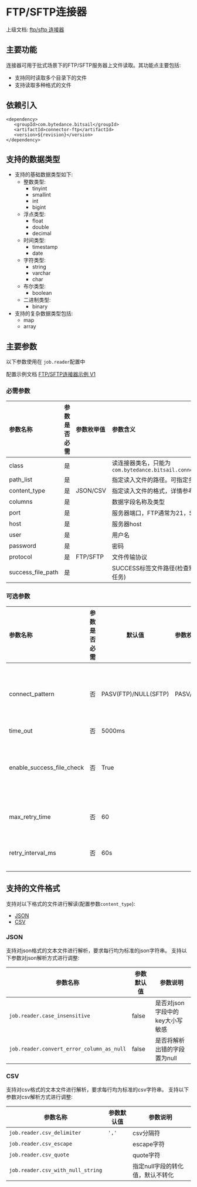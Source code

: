 # FTP/SFTP连接器

上级文档: [ftp/sftp 连接器](../introduction_zh.md)

## 主要功能

连接器可用于批式场景下的FTP/SFTP服务器上文件读取。其功能点主要包括:

- 支持同时读取多个目录下的文件
- 支持读取多种格式的文件

## 依赖引入

```text
<dependency>
   <groupId>com.bytedance.bitsail</groupId>
   <artifactId>connector-ftp</artifactId>
   <version>${revision}</version>
</dependency>
```

## 支持的数据类型

- 支持的基础数据类型如下:
    - 整数类型:
        - tinyint
        - smallint
        - int
        - bigint
    - 浮点类型:
        - float
        - double
        - decimal
    - 时间类型:
        - timestamp
        - date
    - 字符类型:
        - string
        - varchar
        - char
    - 布尔类型:
        - boolean
    - 二进制类型:
        - binary
- 支持的复杂数据类型包括:
    - map
    - array

## 主要参数

以下参数使用在 `job.reader`配置中

配置示例文档 [FTP/SFTP连接器示例 V1](./ftp-v1-example_zh.md)

### 必需参数

| 参数名称     | 参数是否必需 | 参数枚举值      | 参数含义                                                                                       |
| :----------- | :----------- | :-------------- | :--------------------------------------------------------------------------------------------- |
| class        | 是           |                 | 读连接器类名，只能为 `com.bytedance.bitsail.connector.ftp.source.FtpSource` |
| path_list    | 是           |                 | 指定读入文件的路径。可指定多个路径，使用 `','`分隔                                           |
| content_type | 是           | JSON/CSV | 指定读入文件的格式，详情参考[支持的文件格式](#jump_format)                                        |
| columns      | 是           |                 | 数据字段名称及类型                                                                             |
| port | 是 |  | 服务器端口，FTP通常为21，SFTP 为22 |
| host | 是 |  | 服务器host |
| user | 是 |  | 用户名 |
| password | 是 |  | 密码 |
| protocol | 是 | FTP/SFTP | 文件传输协议 |
| success_file_path | 是 |  | SUCCESS标签文件路径(检查默认开启，文件存在才会执行任务) |

### 可选参数

| 参数名称                  | 参数是否必需 | 默认值               | 参数枚举值     | 参数含义                                            |
| :------------------------ | :----------- | -------------------- | :------------- | :-------------------------------------------------- |
| connect_pattern           | 否           | PASV(FTP)/NULL(SFTP) | PASV/PORT/NULL | 连接模式，FTP协议下可为PASV或PORT; SFTP协议下为NULL |
| time_out                  | 否           | 5000ms               |                | 连接超时                                            |
| enable_success_file_check | 否           | True                 |                | 默认开启，必须有SUCCESS标签文件存在才会执行任务     |
| max_retry_time            | 否           | 60                   |                | 检查SUCCESS标签文件次数                             |
| retry_interval_ms         | 否           | 60s                  |                | 检查SUCCESS标签文件间隔                             |

## <span id="jump_format">支持的文件格式</span>

支持对以下格式的文件进行解读(配置参数`content_type`):

- [JSON](#jump_json)
- [CSV](#jump_csv)


### <span id="jump_json">JSON</span>

支持对json格式的文本文件进行解析，要求每行均为标准的json字符串。
支持以下参数对json解析方式进行调整:

| 参数名称                                    | 参数默认值 | 参数说明                                                                                                      |
| ------------------------------------------- |-------| ------------------------------------------------------------------------------------------------------------- |
| `job.reader.case_insensitive`             | false | 是否对json字段中的key大小写敏感                                                                               |
| `job.reader.convert_error_column_as_null` | false | 是否将解析出错的字段置为null                                                                                  |

### <span id="jump_csv">CSV</span>

支持对csv格式的文本文件进行解析，要求每行均为标准的csv字符串。
支持以下参数对csv解析方式进行调整:

| 参数名称                            | 参数默认值 | 参数说明                         |
| ----------------------------------- | ---------- | -------------------------------- |
| `job.reader.csv_delimiter`        | `','`    | csv分隔符                        |
| `job.reader.csv_escape`           |            | escape字符                       |
| `job.reader.csv_quote`            |            | quote字符                        |
| `job.reader.csv_with_null_string` |            | 指定null字段的转化值，默认不转化 |

